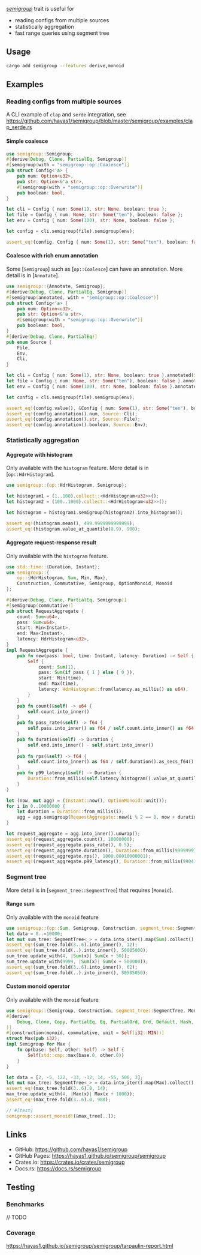 <!-- cargo-rdme start -->

[*semigroup*](https://docs.rs/semigroup/latest/semigroup/semigroup/trait.Semigroup.html) trait is useful for
- reading configs from multiple sources
- statistically aggregation
- fast range queries using segment tree

## Usage
```sh
cargo add semigroup --features derive,monoid
```

## Examples

### Reading configs from multiple sources
A CLI example of `clap` and `serde` integration, see <https://github.com/hayas1/semigroup/blob/master/semigroup/examples/clap_serde.rs>

 #### Simple coalesce
```rust
use semigroup::Semigroup;
#[derive(Debug, Clone, PartialEq, Semigroup)]
#[semigroup(with = "semigroup::op::Coalesce")]
pub struct Config<'a> {
    pub num: Option<u32>,
    pub str: Option<&'a str>,
    #[semigroup(with = "semigroup::op::Overwrite")]
    pub boolean: bool,
}

let cli = Config { num: Some(1), str: None, boolean: true };
let file = Config { num: None, str: Some("ten"), boolean: false };
let env = Config { num: Some(100), str: None, boolean: false };

let config = cli.semigroup(file).semigroup(env);

assert_eq!(config, Config { num: Some(1), str: Some("ten"), boolean: false });
```

#### Coalesce with rich enum annotation
Some [`Semigroup`] such as [`op::Coalesce`] can have an annotation.
More detail is in [`Annotate`].
```rust
use semigroup::{Annotate, Semigroup};
#[derive(Debug, Clone, PartialEq, Semigroup)]
#[semigroup(annotated, with = "semigroup::op::Coalesce")]
pub struct Config<'a> {
    pub num: Option<u32>,
    pub str: Option<&'a str>,
    #[semigroup(with = "semigroup::op::Overwrite")]
    pub boolean: bool,
}
#[derive(Debug, Clone, PartialEq)]
pub enum Source {
    File,
    Env,
    Cli,
}

let cli = Config { num: Some(1), str: None, boolean: true }.annotated(Source::Cli);
let file = Config { num: None, str: Some("ten"), boolean: false }.annotated(Source::File);
let env = Config { num: Some(100), str: None, boolean: false }.annotated(Source::Env);

let config = cli.semigroup(file).semigroup(env);

assert_eq!(config.value(), &Config { num: Some(1), str: Some("ten"), boolean: false });
assert_eq!(config.annotation().num, Source::Cli);
assert_eq!(config.annotation().str, Source::File);
assert_eq!(config.annotation().boolean, Source::Env);
```

### Statistically aggregation
#### Aggregate with histogram
Only available with the `histogram` feature. More detail is in [`op::HdrHistogram`].
```rust
use semigroup::{op::HdrHistogram, Semigroup};

let histogram1 = (1..100).collect::<HdrHistogram<u32>>();
let histogram2 = (100..1000).collect::<HdrHistogram<u32>>();

let histogram = histogram1.semigroup(histogram2).into_histogram();

assert_eq!(histogram.mean(), 499.9999999999999);
assert_eq!(histogram.value_at_quantile(0.9), 900);
```

#### Aggregate request-response result
Only available with the `histogram` feature.
```rust
use std::time::{Duration, Instant};
use semigroup::{
    op::{HdrHistogram, Sum, Min, Max},
    Construction, Commutative, Semigroup, OptionMonoid, Monoid
};

#[derive(Debug, Clone, PartialEq, Semigroup)]
#[semigroup(commutative)]
pub struct RequestAggregate {
    count: Sum<u64>,
    pass: Sum<u64>,
    start: Min<Instant>,
    end: Max<Instant>,
    latency: HdrHistogram<u32>,
}
impl RequestAggregate {
    pub fn new(pass: bool, time: Instant, latency: Duration) -> Self {
        Self {
            count: Sum(1),
            pass: Sum(if pass { 1 } else { 0 }),
            start: Min(time),
            end: Max(time),
            latency: HdrHistogram::from(latency.as_millis() as u64),
        }
    }
    pub fn count(&self) -> u64 {
        self.count.into_inner()
    }
    pub fn pass_rate(&self) -> f64 {
        self.pass.into_inner() as f64 / self.count.into_inner() as f64
    }
    pub fn duration(&self) -> Duration {
        self.end.into_inner() - self.start.into_inner()
    }
    pub fn rps(&self) -> f64 {
        self.count.into_inner() as f64 / self.duration().as_secs_f64()
    }
    pub fn p99_latency(&self) -> Duration {
        Duration::from_millis(self.latency.histogram().value_at_quantile(0.99) as u64)
    }
}

let (now, mut agg) = (Instant::now(), OptionMonoid::unit());
for i in 0..10000000 {
    let duration = Duration::from_millis(i);
    agg = agg.semigroup(RequestAggregate::new(i % 2 == 0, now + duration, duration).into());
}

let request_aggregate = agg.into_inner().unwrap();
assert_eq!(request_aggregate.count(), 10000000);
assert_eq!(request_aggregate.pass_rate(), 0.5);
assert_eq!(request_aggregate.duration(), Duration::from_millis(9999999));
assert_eq!(request_aggregate.rps(), 1000.00010000001);
assert_eq!(request_aggregate.p99_latency(), Duration::from_millis(9904127));
```

### Segment tree
More detail is in [`segment_tree::SegmentTree`] that requires [`Monoid`].
#### Range sum
Only available with the `monoid` feature
```rust
use semigroup::{op::Sum, Semigroup, Construction, segment_tree::SegmentTree};
let data = 0..=10000;
let mut sum_tree: SegmentTree<_> = data.into_iter().map(Sum).collect();
assert_eq!(sum_tree.fold(3..6).into_inner(), 12);
assert_eq!(sum_tree.fold(..).into_inner(), 50005000);
sum_tree.update_with(4, |Sum(x)| Sum(x + 50));
sum_tree.update_with(9999, |Sum(x)| Sum(x + 500000));
assert_eq!(sum_tree.fold(3..6).into_inner(), 62);
assert_eq!(sum_tree.fold(..).into_inner(), 50505050);
```
#### Custom monoid operator
Only available with the `monoid` feature
```rust
use semigroup::{Semigroup, Construction, segment_tree::SegmentTree, Monoid};
#[derive(
    Debug, Clone, Copy, PartialEq, Eq, PartialOrd, Ord, Default, Hash, Construction,
)]
#[construction(monoid, commutative, unit = Self(i32::MIN))]
struct Max(pub i32);
impl Semigroup for Max {
    fn op(base: Self, other: Self) -> Self {
        Self(std::cmp::max(base.0, other.0))
    }
}

let data = [2, -5, 122, -33, -12, 14, -55, 500, 3];
let mut max_tree: SegmentTree<_> = data.into_iter().map(Max).collect();
assert_eq!(max_tree.fold(3..6).0, 14);
max_tree.update_with(4, |Max(x)| Max(x + 1000));
assert_eq!(max_tree.fold(3..6).0, 988);

// #[test]
semigroup::assert_monoid!(&max_tree[..]);
```

## Links
- GitHub: <https://github.com/hayas1/semigroup>
- GitHub Pages: <https://hayas1.github.io/semigroup/semigroup>
- Crates.io: <https://crates.io/crates/semigroup>
- Docs.rs: <https://docs.rs/semigroup>

## Testing
### Benchmarks
// TODO

### Coverage
<https://hayas1.github.io/semigroup/semigroup/tarpaulin-report.html>

<!-- cargo-rdme end -->
